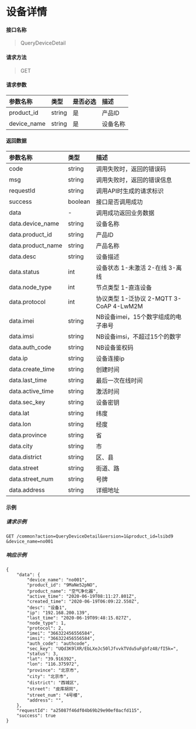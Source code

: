 # 设备详情

#### 接口名称

> QueryDeviceDetail

#### 请求方法

> GET

#### 请求参数
|参数名称 | 类型 | 是否必选  | 描述 |
|:- | :- | :- | :- |
|product_id | string | 是 | 产品ID |
|device_name | string | 是 | 设备名称 |

#### 返回数据
|参数名称 | 类型 | 描述 |
|:- | :- | :- |
| code | string | 调用失败时，返回的错误码 |
| msg  | string | 调用失败时，返回的错误信息 |
| requestId | string | 调用API时生成的请求标识  |
| success | boolean | 接口是否调用成功 |
| data | - | 调用成功返回业务数据 |
| data.device_name | string | 设备名称 |
| data.product_id | string | 产品ID |
| data.product_name | string | 产品名称 |
| data.desc | string | 设备描述 |
| data.status | int | 设备状态 1-未激活 2-在线 3-离线 |
| data.node_type | int | 节点类型 1-直连设备 |
| data.protocol | int | 协议类型 1-泛协议 2-MQTT 3-CoAP 4-LwM2M |
| data.imei | string | NB设备imei，15个数字组成的电子串号 |
| data.imsi | string | NB设备imsi，不超过15个的数字 |
| data.auth_code | string | NB设备鉴权码 |
| data.ip | string | 设备连接ip |
| data.create_time | string | 创建时间 |
| data.last_time | string | 最后一次在线时间 |
| data.active_time | string | 激活时间 |
| data.sec_key | string | 设备密钥 |
| data.lat | string | 纬度 |
| data.lon | string | 经度 |
| data.province | string | 省 |
| data.city | string | 市 |
| data.district | string | 区、县 |
| data.street | string | 街道、路 |
| data.street_num | string | 号牌 |
| data.address | string | 详细地址 |

#### 示例

##### 请求示例

```
GET /common?action=QueryDeviceDetail&version=1&product_id=lsibd9
&device_name=no001

```

##### 响应示例

```
{
    "data": {
        "device_name": "no001",
        "product_id": "9MaNe52pNO",
        "product_name": "空气净化器",
        "active_time": "2020-06-19T08:11:27.801Z",
        "created_time": "2020-06-19T06:09:22.550Z",
        "desc": "设备1",    
        "ip": "192.168.200.139",
        "last_time": "2020-06-19T09:48:15.027Z",
        "node_type": 1,    
        "protocol": 2,
        "imei": "366322456556584",
        "imsi": "366322456556584",
        "auth_code": "authcode",        
        "sec_key": "UQd3K9lXR/EbLXeJc50lJfvvkTVdu5uFgbfz48/fI5k=",
        "status": 3,
        "lat": "39.916392",
        "lon": "116.375972",
        "province": "北京市",
        "city": "北京市",
        "district": "西城区",
        "street": "皮库胡同",
        "street_num": "4号楼",
        "address": "",
    },
    "requestId": "a25087f46df04b69b29e90ef0acfd115", 
    "success": true
}
```